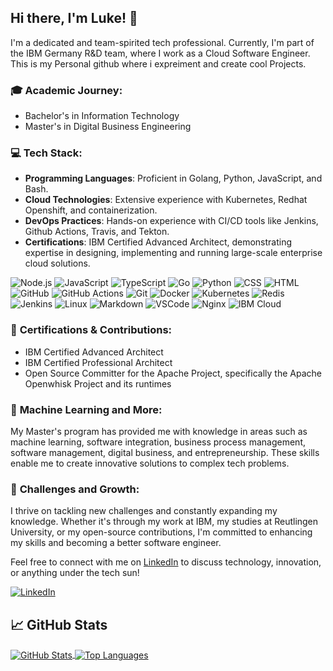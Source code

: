 <!-- Your Name -->
## Hi there, I'm Luke! 👋
I'm a dedicated and team-spirited tech professional. Currently, I'm part of the IBM Germany R&D team, where I work as a Cloud Software Engineer. This is my Personal github where i expreiment and create cool Projects.

### 🎓 **Academic Journey**:
- Bachelor's in Information Technology
- Master's in Digital Business Engineering

### 💻 **Tech Stack**:
- **Programming Languages**: Proficient in Golang, Python, JavaScript, and Bash.
- **Cloud Technologies**: Extensive experience with Kubernetes, Redhat Openshift, and containerization.
- **DevOps Practices**: Hands-on experience with CI/CD tools like Jenkins, Github Actions, Travis, and Tekton.
- **Certifications**: IBM Certified Advanced Architect, demonstrating expertise in designing, implementing and running large-scale enterprise cloud solutions.
  
![Node.js](https://img.shields.io/badge/Node.js-339933?style=for-the-badge&logo=node.js&logoColor=white)
![JavaScript](https://img.shields.io/badge/JavaScript-F7DF1E?style=for-the-badge&logo=javascript&logoColor=black)
![TypeScript](https://img.shields.io/badge/TypeScript-3178C6?style=for-the-badge&logo=typescript&logoColor=white)
![Go](https://img.shields.io/badge/Go-00ADD8?style=for-the-badge&logo=go&logoColor=white)
![Python](https://img.shields.io/badge/Python-3776AB?style=for-the-badge&logo=python&logoColor=white)
![CSS](https://img.shields.io/badge/CSS-1572B6?style=for-the-badge&logo=css3&logoColor=white)
![HTML](https://img.shields.io/badge/HTML-E34F26?style=for-the-badge&logo=html5&logoColor=white)
![GitHub](https://img.shields.io/badge/GitHub-181717?style=for-the-badge&logo=github&logoColor=white)
![GitHub Actions](https://img.shields.io/badge/GitHub%20Actions-2088FF?style=for-the-badge&logo=github-actions&logoColor=white)
![Git](https://img.shields.io/badge/Git-F05032?style=for-the-badge&logo=git&logoColor=white)
![Docker](https://img.shields.io/badge/Docker-2496ED?style=for-the-badge&logo=docker&logoColor=white)
![Kubernetes](https://img.shields.io/badge/Kubernetes-326CE5?style=for-the-badge&logo=kubernetes&logoColor=white)
![Redis](https://img.shields.io/badge/Redis-DC382D?style=for-the-badge&logo=redis&logoColor=white)
![Jenkins](https://img.shields.io/badge/Jenkins-D24939?style=for-the-badge&logo=jenkins&logoColor=white)
![Linux](https://img.shields.io/badge/Linux-FCC624?style=for-the-badge&logo=linux&logoColor=black)
![Markdown](https://img.shields.io/badge/Markdown-000000?style=for-the-badge&logo=markdown&logoColor=white)
![VSCode](https://img.shields.io/badge/VSCode-007ACC?style=for-the-badge&logo=visual-studio-code&logoColor=white)
![Nginx](https://img.shields.io/badge/Nginx-269539?style=for-the-badge&logo=nginx&logoColor=white)
![IBM Cloud](https://img.shields.io/badge/IBM%20Cloud-054ADA?style=for-the-badge&logo=ibm&logoColor=white)

### 🌟 **Certifications & Contributions**:
- IBM Certified Advanced Architect
- IBM Certified Professional Architect
- Open Source Committer for the Apache Project, specifically the Apache Openwhisk Project and its runtimes

### 🤖 **Machine Learning and More**:
My Master's program has provided me with knowledge in areas such as machine learning, software integration, business process management, software management, digital business, and entrepreneurship. These skills enable me to create innovative solutions to complex tech problems.

### 🚀 **Challenges and Growth**:
I thrive on tackling new challenges and constantly expanding my knowledge. Whether it's through my work at IBM, my studies at Reutlingen University, or my open-source contributions, I'm committed to enhancing my skills and becoming a better software engineer.

Feel free to connect with me on [LinkedIn](https://www.linkedin.com/in/luke-roy-758a29196/) to discuss technology, innovation, or anything under the tech sun!

[![LinkedIn](https://img.shields.io/badge/LinkedIn-%230077B5.svg?logo=linkedin&logoColor=white)](https://linkedin.com/in/luke-roy-758a29196/)


<!-- GitHub Stats -->
## 📈 GitHub Stats

<a href="https://github.com/skywalkeretw">
  <img align="center" src="https://github-readme-stats.vercel.app/api?username=skywalkeretw&show_icons=true&count_private=true&theme=radical" alt="GitHub Stats" />
</a>

<!-- GitHub Top Languages -->
<a href="https://github.com/skywalkeretw">
  <img align="center" src="https://github-readme-stats.vercel.app/api/top-langs/?username=skywalkeretw&layout=compact&theme=radical" alt="Top Languages" />
</a>
